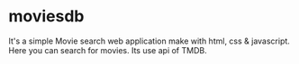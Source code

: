 # moviesdb

It's a simple Movie search web application make with html, css & javascript. Here you can search for movies. 
Its use api of TMDB.
